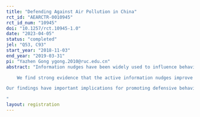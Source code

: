 ```yaml
---
title: "Defending Against Air Pollution in China"
rct_id: "AEARCTR-0010945"
rct_id_num: "10945"
doi: "10.1257/rct.10945-1.0"
date: "2023-04-05"
status: "completed"
jel: "Q53, C93"
start_year: "2018-11-03"
end_year: "2019-03-31"
pi: "Yazhen Gong ygong.2010@ruc.edu.cn"
abstract: "Information nudges have been widely used to influence behavior but there is a lack of understanding of the associated mechanisms and the optimal design. We distinguish active and passive information nudges and show that the former is more effective in promoting defensive behaviors such as outdoor time and mask-wearing against air pollution, and does so through reducing inattention. We conduct a large-scale field experiment through randomized control trails in Northern China with treatments of free masks and information nudges throughout a winter heating season when pollution was the heaviest. Unlike passive information nudges where participants were simply provided information about pollution and the associated health damages and required defensive measures, active nudges require participants to perform an easy task such as matching pollution levels with the corresponding health damages as well as the necessity to wear facemasks. 
	We find strong evidence that the active information nudges improve outdoor and mask-wearing behaviors and reduce respiratory and cardiovascular related hospital visits, whereas passive nudges do not have significant effects. We develop parametric and nonparametric measures of (daily) inattention to air pollution and inattention to the associated health damages, and find that both types of inattention lead to suboptimal defensive behaviors. Active information nudges reduce inattention levels, especially on high pollution days, and a sizable proportion of the active nudges’ positive effects is achieved through reduced inattention. In contrast, while providing free masks leads to more mask-wearing on smog days, it does not improve outdoor behavior or reduce inattention. 
Our findings have important implications for promoting defensive behavior against pollution, and for the design of nudge intervention in general. Our study also highlights an important aspect of defensive behavior that is often ignored in the literature, namely the need to avoid adopting costly defensive behaviors in face of low or no pollution. 
"
layout: registration
---
```


